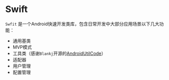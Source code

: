 # Swift

`Swfit` 是一个Android快速开发类库，包含日常开发中大部分应用场景以下几大功能：

- 通用基类
- MVP模式
- 工具类（感谢`Blankj`开源的[AndroidUtilCode](https://github.com/Blankj/AndroidUtilCode)）
- 适配器
- 用户管理
- 配置管理

